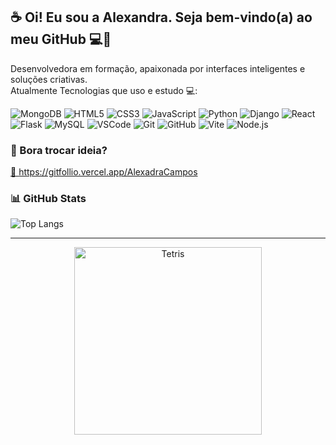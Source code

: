 ## ☕ Oi! Eu sou a Alexandra. Seja bem-vindo(a) ao meu GitHub 💻🖤

Desenvolvedora em formação, apaixonada por interfaces inteligentes e soluções criativas.  
Atualmente Tecnologias que uso e estudo 💻:

![MongoDB](https://img.shields.io/badge/-MongoDB-47A248?style=flat&logo=mongodb&logoColor=fff)
![HTML5](https://img.shields.io/badge/-HTML5-E34F26?style=flat&logo=html5&logoColor=fff)
![CSS3](https://img.shields.io/badge/-CSS3-1572B6?style=flat&logo=css3)
![JavaScript](https://img.shields.io/badge/-JavaScript-F7DF1E?style=flat&logo=javascript&logoColor=000)
![Python](https://img.shields.io/badge/-Python-3776AB?style=flat&logo=python&logoColor=fff)
![Django](https://img.shields.io/badge/-Django-092E20?style=flat&logo=django&logoColor=fff)
![React](https://img.shields.io/badge/-React-61DAFB?style=flat&logo=react&logoColor=000)
![Flask](https://img.shields.io/badge/-Flask-000000?style=flat&logo=flask&logoColor=fff)
![MySQL](https://img.shields.io/badge/-MySQL-4479A1?style=flat&logo=mysql&logoColor=fff)
![VSCode](https://img.shields.io/badge/-VSCode-0078D7?style=flat&logo=visual-studio-code&logoColor=fff)
![Git](https://img.shields.io/badge/-Git-F05032?style=flat&logo=git&logoColor=fff)
![GitHub](https://img.shields.io/badge/-GitHub-181717?style=flat&logo=github)
![Vite](https://img.shields.io/badge/-Vite-646CFF?style=flat&logo=vite&logoColor=fff)
![Node.js](https://img.shields.io/badge/-Node.js-339933?style=flat&logo=node.js&logoColor=fff)


### 🤝 Bora trocar ideia?
<a href="https://gitfollio.vercel.app/AlexadraCampos"> 🔗
  https://gitfollio.vercel.app/AlexadraCampos
</a>

<!-- GitFolio:start
{
  "gitfolio": "on",
  "name": "Alexandra Cordeiro Campos",
  "email": "alexandrac.campos97@gmail.com",
  "tagline": "Desenvolvedora em formação, apaixonada por interfaces inteligentes e soluções criativas.",
  "avatar_url": "https://avatars.githubusercontent.com/u/168585466?v=4",
  "website": "https://portfolio-s5vf.onrender.com/",
  "githubUser": "AlexadraCampos",
  "linkedinUser": "https://www.linkedin.com/in/alexandra-cordeiro-campos/",
  "about": "Estudante de Tecnologia, atualmente no 3º período, com interesse em desenvolvimento web, suporte ao cliente e experiência prática em projetos utilizando Python, JavaScript, Django, React.js, Flask, MySQL e MongoDB. Tenho facilidade em aprender novas ferramentas, gosto de desafios e já desenvolvi projetos de portfólios, e-commerces e bots interativos. Busco oportunidades para aplicar meus conhecimentos, evoluir profissionalmente e contribuir com soluções criativas e eficientes.",
  "showStars": true,
  "showFollowers": true,
  "followers": 2,
  "following": 1,
  "themeId": "modern",
  "tech": [
    "HTML",
    "CSS",
    "JavaScript",
    "Python",
    "Django",
    "Flask",
    "React",
    "Node.js",
    "MySQL",
    "MongoDB",
    "Vite",
    "VSCode",
    "Git",
    "GitHub"
  ],
  "projects": [
    {
      "id": 949616887,
      "repoName": "clinica",
      "url": "https://github.com/AlexadraCampos/clinica",
      "stars": 0,
      "description": "Frontend desenvolvido com Python, oferecendo navegação moderna e intuitiva. 🔹 Quem Somos | 🔹 Tratamentos 🔹 Antes e Depois | 🔹 Novidades 🔹 Agenda de Consultas 📅",
      "image": "https://github.com/AlexadraCampos/clinica/blob/main/static/image/Photocentric%20Neutral%20Beauty%20Instagram%20Post.png?raw=true",
      "techs": ["Python", "HTML/CSS", "JavaScript"],
      "deploy": "https://clinica-qtue.onrender.com/",
      "highlighted": true
    },
    {
      "id": 932870016,
      "repoName": "PaginaIDGE",
      "url": "https://github.com/AlexadraCampos/PaginaIDGE",
      "stars": 0,
      "description": "Validador de Identificação (CPF, CNPJ, DNI e CUIL) usando Python. Contém classe IDGC para validação de documentos no Brasil e Argentina.",
      "image": "https://github.com/AlexadraCampos/PaginaIDGE/blob/main/static/css/icons/icon%20IDGC%202025-02-14%20164340.jpg?raw=true",
      "techs": ["Python"],
      "deploy": "https://paginaidge-7uud.onrender.com/",
      "highlighted": true
    },
    {
      "id": 984852929,
      "repoName": "Ponto-_de-_Luxo",
      "url": "https://github.com/AlexadraCampos/Ponto-_de-_Luxo",
      "stars": 0,
      "description": "Loja virtual de decoração e serviços, desenvolvida com Django no backend e JavaScript puro no frontend. Exibição dinâmica de produtos e serviços com funcionalidades básicas de e-commerce.",
      "image": "https://github.com/AlexadraCampos/Ponto-_de-_Luxo/blob/main/luxo_site/core/static/img/PontoLuxo%20icon.jpg?raw=true",
      "techs": ["HTML", "CSS", "JavaScript puro", "Django"],
      "deploy": "https://ponto-de-luxo-rss8.onrender.com/",
      "highlighted": true
    },
    {
      "id": 100000001,
      "repoName": "WebPluma",
      "url": "https://github.com/AlexadraCampos/pluma",
      "stars": 0,
      "description": "Site interativo com IA para identificação de aves, com login, chat como guia de espécies. Projeto em andamento.",
      "image": "https://github.com/AlexadraCampos/pluma/blob/main/static/img/webpluma_icon.png?raw=true",
      "techs": ["Python", "Django", "React", "JavaScript"],
      "deploy": "https://pluma-7rog.onrender.com/",
      "highlighted": true
    },
    {
      "id": 100000002,
      "repoName": "IDGlobeCheck",
      "url": "https://github.com/AlexadraCampos/IDGlobeCheck",
      "stars": 0,
      "description": "Verificação inteligente de documentos usando Python.",
      "image": "https://github.com/AlexadraCampos/IDGlobeCheck/blob/main/static/img/idglobe_icon.png?raw=true",
      "techs": ["Python"],
      "deploy": "",
      "highlighted": true
    }
  ]
}
GitFolio:end -->




### 📊 GitHub Stats

![Top Langs](https://github-readme-stats.vercel.app/api/top-langs/?username=AlexadraCampos&theme=aura&hide_border=true&include_all_commits=true&count_private=true&layout=compact)

---

<p align="center">
  <img src="https://media2.giphy.com/media/v1.Y2lkPTc5MGI3NjExYTQ4ZjV1ODZmNHliOTY2bDM4bWxneTh4dzFtMGk5enRuZDg5M2NreSZlcD12MV9pbnRlcm5hbF9naWZfYnlfaWQmY3Q9Zw/dbb8SIhBhflLi/giphy.gif" alt="Tetris" width="300"/>
</p>

